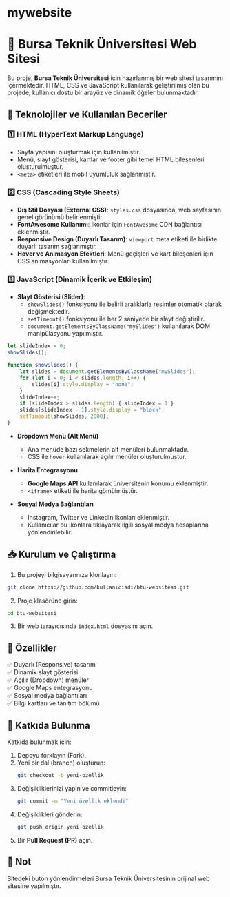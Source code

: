 # mywebsite
# 📌 Bursa Teknik Üniversitesi Web Sitesi

Bu proje, **Bursa Teknik Üniversitesi** için hazırlanmış bir web sitesi tasarımını içermektedir. HTML, CSS ve JavaScript kullanılarak geliştirilmiş olan bu projede, kullanıcı dostu bir arayüz ve dinamik öğeler bulunmaktadır.

## 🚀 Teknolojiler ve Kullanılan Beceriler

### 1️⃣ **HTML (HyperText Markup Language)**
- Sayfa yapısını oluşturmak için kullanılmıştır.
- Menü, slayt gösterisi, kartlar ve footer gibi temel HTML bileşenleri oluşturulmuştur.
- `<meta>` etiketleri ile mobil uyumluluk sağlanmıştır.

### 2️⃣ **CSS (Cascading Style Sheets)**
- **Dış Stil Dosyası (External CSS)**: `styles.css` dosyasında, web sayfasının genel görünümü belirlenmiştir.
- **FontAwesome Kullanımı**: İkonlar için `FontAwesome` CDN bağlantısı eklenmiştir.
- **Responsive Design (Duyarlı Tasarım)**: `viewport` meta etiketi ile birlikte duyarlı tasarım sağlanmıştır.
- **Hover ve Animasyon Efektleri**: Menü geçişleri ve kart bileşenleri için CSS animasyonları kullanılmıştır.

### 3️⃣ **JavaScript (Dinamik İçerik ve Etkileşim)**
- **Slayt Gösterisi (Slider)**:  
  - `showSlides()` fonksiyonu ile belirli aralıklarla resimler otomatik olarak değişmektedir.
  - `setTimeout()` fonksiyonu ile her 2 saniyede bir slayt değiştirilir.
  - `document.getElementsByClassName("mySlides")` kullanılarak DOM manipülasyonu yapılmıştır.

```javascript
let slideIndex = 0;
showSlides();

function showSlides() {
    let slides = document.getElementsByClassName("mySlides");
    for (let i = 0; i < slides.length; i++) {
        slides[i].style.display = "none";
    }
    slideIndex++;
    if (slideIndex > slides.length) { slideIndex = 1 }
    slides[slideIndex - 1].style.display = "block";
    setTimeout(showSlides, 2000);
}
```

- **Dropdown Menü (Alt Menü)**
  - Ana menüde bazı sekmelerin alt menüleri bulunmaktadır.
  - CSS ile `hover` kullanılarak açılır menüler oluşturulmuştur.

- **Harita Entegrasyonu**
  - **Google Maps API** kullanılarak üniversitenin konumu eklenmiştir.
  - `<iframe>` etiketi ile harita gömülmüştür.

- **Sosyal Medya Bağlantıları**
  - Instagram, Twitter ve LinkedIn ikonları eklenmiştir.
  - Kullanıcılar bu ikonlara tıklayarak ilgili sosyal medya hesaplarına yönlendirilebilir.

## 📥 Kurulum ve Çalıştırma

1. Bu projeyi bilgisayarınıza klonlayın:

```bash
git clone https://github.com/kullaniciadi/btu-websitesi.git
```

2. Proje klasörüne girin:

```bash
cd btu-websitesi
```

3. Bir web tarayıcısında `index.html` dosyasını açın.

## 🎯 Özellikler

✅ Duyarlı (Responsive) tasarım  
✅ Dinamik slayt gösterisi  
✅ Açılır (Dropdown) menüler  
✅ Google Maps entegrasyonu  
✅ Sosyal medya bağlantıları  
✅ Bilgi kartları ve tanıtım bölümü  

## 🤝 Katkıda Bulunma

Katkıda bulunmak için:

1. Depoyu forklayın (Fork).
2. Yeni bir dal (branch) oluşturun:
   ```bash
   git checkout -b yeni-ozellik
   ```
3. Değişikliklerinizi yapın ve commitleyin:
   ```bash
   git commit -m "Yeni özellik eklendi"
   ```
4. Değişiklikleri gönderin:
   ```bash
   git push origin yeni-ozellik
   ```
5. Bir **Pull Request (PR)** açın.

## 📄 Not
Sitedeki buton yönlendirmeleri Bursa Teknik Üniversitesinin orijinal web sitesine yapılmıştır.
